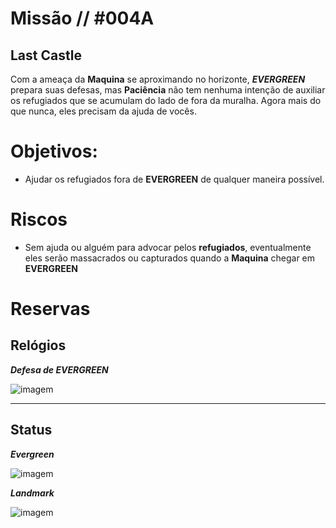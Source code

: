 # Missão // #004A
## Last Castle

Com a ameaça da **Maquina** se aproximando no horizonte, ***EVERGREEN*** prepara suas defesas, mas **Paciência** não tem nenhuma intenção de auxiliar os refugiados que se acumulam do lado de fora da muralha. Agora mais do que nunca, eles precisam da ajuda de vocês. 

# Objetivos:
- Ajudar os refugiados fora de **EVERGREEN** de qualquer maneira possível. 


# Riscos
- Sem ajuda ou alguém para advocar pelos **refugiados**, eventualmente eles serão massacrados ou capturados quando a **Maquina** chegar em **EVERGREEN**

# Reservas


## Relógios

***Defesa de EVERGREEN***


![imagem](clocks/06/6clock_3.png)

---

## Status

***Evergreen***

![imagem](clocks/04/4clock_2.png)


***Landmark***

![imagem](clocks/04/4clock_-1.png)
